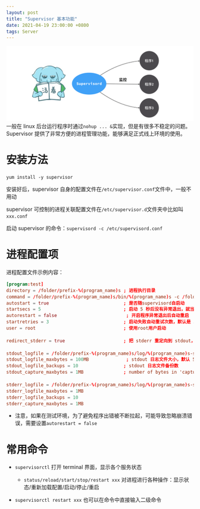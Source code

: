 ```yaml
---
layout: post
title: "Supervisor 基本功能"
date: 2021-04-19 23:00:00 +0800
tags: Server
---
```


![supervisor](/assets/images/2021-04-19-Supervisor_1.jpg)
一般在 linux 后台运行程序时通过`nohup ... &`实现，但是有很多不稳定的问题。
Supervisor 提供了非常方便的进程管理功能，能够满足正式线上环境的使用。

# 安装方法

`yum install -y supervisor`

安装好后，supervisor 自身的配置文件在`/etc/supervisor.conf`文件中，一般不用动

supervisor 可控制的进程关联配置文件在`/etc/supervisor.d`文件夹中比如叫`xxx.conf`

启动 supervisor 的命令：`supervisord -c /etc/supervisord.conf`

# 进程配置项

进程配置文件示例内容：

```conf
[program:test]
directory = /folder/prefix-%(program_name)s ; 进程执行目录
command = /folder/prefix-%(program_name)s/bin/%(program_name)s -c /folder/prefix-%(program_name)s/conf/config.toml ; 运行命令
autostart = true                            ; 是否随supervisord自启动
startsecs = 5                               ; 启动 5 秒后没有异常退出，就当作正常启动
autorestart = false                          ; 开启程序异常退出后自动重启
startretries = 3                            ; 启动失败自动重试次数，默认是 3
user = root                                 ; 使用root用户启动

redirect_stderr = true                      ; 把 stderr 重定向到 stdout，默认 false

stdout_logfile = /folder/prefix-%(program_name)s/log/%(program_name)s-stdout.log ; stdout 日志文件，需要注意当指定目录不存在时无法正常启动，所以需要手动创建目录（supervisord 会自动创建日志文件）
stdout_logfile_maxbytes = 100MB              ; stdout 日志文件大小，默认 50MB
stdout_logfile_backups = 10                 ; stdout 日志文件备份数
stdout_capture_maxbytes = 1MB               ; number of bytes in 'capturemode' (default 0)

stderr_logfile = /folder/prefix-%(program_name)s/log/%(program_name)s-stderr.log
stderr_logfile_maxbytes = 1MB
stderr_logfile_backups = 10
stderr_capture_maxbytes = 1MB
```

- 注意，如果在测试环境，为了避免程序出错被不断拉起，可能导致忽略崩溃错误，需要设置`autorestart = false`

# 常用命令

- `supervisorctl`
  打开 terminal 界面，显示各个服务状态

  - `status/reload/start/stop/restart xxx`
    对进程进行各种操作：显示状态/重新加载配置/启动/停止/重启

- `supervisorctl restart xxx`
  也可以在命令中直接输入二级命令
